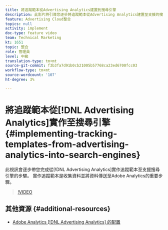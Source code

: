 ```yaml
---
title: 將追蹤範本從Advertising Analytics建置到搜尋引擎
description: 此影片將引導您逐步將追蹤範本從Advertising Analytics建置至支援的搜尋引擎。 實作追蹤範本是收集資料並將資料傳送至Adobe Analytics的重要步驟。
feature: Advertising Cloud整合
topics: null
activity: implement
doc-type: feature video
team: Technical Marketing
kt: 1651
topic: 整合
role: 管理員
level: 中級
translation-type: tm+mt
source-git-commit: f3b3fa7d91b0cb21005b57768ca23ed6700fcc03
workflow-type: tm+mt
source-wordcount: '107'
ht-degree: 3%

---
```



# 將追蹤範本從[!DNL Advertising Analytics]實作至搜尋引擎{#implementing-tracking-templates-from-advertising-analytics-into-search-engines}

此視訊會逐步帶您完成從[!DNL Advertising Analytics]實作追蹤範本至支援搜尋引擎的步驟。 實作追蹤範本是收集資料並將資料傳送至Adobe Analytics的重要步驟。

>[!VIDEO](https://video.tv.adobe.com/v/23120/?quality=12)

## 其他資源 {#additional-resources}

* [Adobe Analytics [!DNL Advertising Analytics] 的配置](https://helpx.adobe.com/analytics/kt/using/advertising-analytics-feature-video-configure.html)
